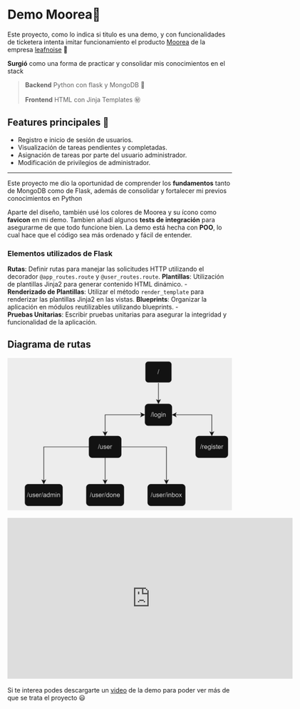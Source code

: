 # Demo Moorea🐢

Este proyecto, como lo indica si titulo es una demo, y con funcionalidades de ticketera intenta imitar funcionamiento el producto [Moorea](https://saas.moorea.io/)  de la empresa [leafnoise](https://leafnoise.io/) 🍃 

**Surgió** como una forma de practicar y consolidar mis conocimientos en el stack

>  **Backend** Python con flask y MongoDB 🐍
> 
>  **Frontend** HTML con Jinja Templates ㊙️

## Features principales 🔧
- Registro e inicio de sesión de usuarios.
- Visualización de tareas pendientes y completadas.
- Asignación de tareas por parte del usuario administrador.
- Modificación de privilegios de administrador.
---
Este proyecto me dio la oportunidad de comprender los **fundamentos** tanto de MongoDB como de Flask, además de consolidar y fortalecer mi previos conocimientos en Python

Aparte del diseño, también usé los colores de Moorea y su ícono como **favicon** en mi demo. Tambien añadí algunos **tests de integración** para asegurarme de que todo funcione bien. La demo está hecha con **POO**, lo cual hace que el código sea más ordenado y fácil de entender.


### Elementos utilizados de Flask 
 **Rutas**: Definir rutas para manejar las solicitudes HTTP utilizando el decorador `@app_routes.route` y `@user_routes.route`. 
 **Plantillas**: Utilización de plantillas Jinja2 para generar contenido HTML dinámico. -  
 **Renderizado de Plantillas**: Utilizar el método `render_template` para renderizar las plantillas Jinja2 en las vistas. 
**Blueprints**: Organizar la aplicación en módulos reutilizables utilizando blueprints. -  
**Pruebas Unitarias**: Escribir pruebas unitarias para asegurar la integridad y funcionalidad de la aplicación.



## Diagrama de rutas
![Diagrama de rutas](/diagrama_rutas.jpg)

<iframe src="https://player.vimeo.com/video/938636159" width="640" height="360" frameborder="0" allow="autoplay; fullscreen" allowfullscreen></iframe>

Si te interea podes descargarte un [video](https://github.com/AleFalcone27/Demo_Moorea/blob/main/Demo%20Moorea%20Video.mp4) de la demo para poder ver más de que se trata el proyecto 😃
